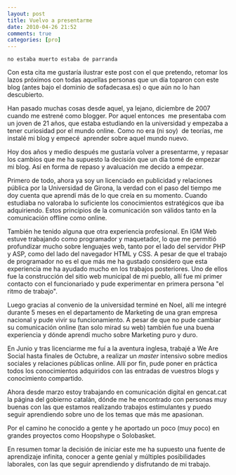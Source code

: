 ```yaml
---
layout: post
title: Vuelvo a presentarme
date: 2010-04-26 21:52
comments: true
categories: [pro]
---
```


	no estaba muerto estaba de parranda

Con esta cita me gustaría ilustrar este post con el que pretendo, retomar los lazos próximos con todas aquellas personas que un día toparon con este blog (antes bajo el dominio de sofadecasa.es) o que aún no lo han descubierto.

Han pasado muchas cosas desde aquel, ya lejano, diciembre de 2007 cuando me estrené como blogger. Por aquel entonces  me presentaba com un joven de 21 años, que estaba estudiando en la universidad y empezaba a tener curiosidad por el mundo online. Como no era (ni soy)  de teorías, me instalé mi blog y empecé  aprender sobre aquel mundo nuevo.

Hoy dos años y medio después me gustaría volver a presentarme, y repasar los cambios que me ha supuesto la decisión que un día tomé de empezar mi blog. Así en forma de repaso y avaluación me decido a empezar.

Primero de todo, ahora ya soy un licenciado en publicidad y relaciones pública por la Universidad de Girona, la verdad con el paso del tiempo me doy cuenta que aprendí más de lo que creía en su momento. Cuando estudiaba no valoraba lo suficiente los conocimientos estratégicos que iba adquiriendo. Estos principios de la comunicación son válidos tanto en la comunicación offline como online.

También he tenido alguna que otra experiencia profesional. En IGM Web estuve trabajando como programador y maquetador, lo que me permitió profundizar mucho sobre lenguajes web, tanto por el lado del servidor PHP y ASP, como del lado del navegador HTML y CSS. A pesar de que el trabajo de programador no es el que más me ha gustado considero que esta experiencia me ha ayudado mucho en los trabajos posteriores. Uno de ellos fue la construcción del sitio web municipal de mi pueblo, allí fue mi primer contacto con el funcionariado y pude experimentar en primera persona "el ritmo de trabajo".

Luego gracias al convenio de la universidad terminé en Noel, allí me integré durante 5 meses en el departamento de Marketing de una gran empresa nacional y pude vivir su funcionamiento. A pesar de que no pude cambiar su comunicación online (tan solo mirad su web) también fue una buena experiencia y dónde aprendí mucho sobre Marketing puro y duro.

En Junio y tras licenciarme me fuí a la aventura inglesa, trabajé a We Are Social hasta finales de Octubre, a realizar un *master* intensivo sobre medios sociales y relaciones públicas online. Allí por fin, pude poner en práctica todos los conocimientos adquiridos con las entradas de vuestros blogs y conocimiento compartido.

Ahora desde marzo estoy trabajando en comunicación digital en gencat.cat la página del gobierno catalán, dónde me he encontrado con personas muy buenas con las que estamos realizando trabajos estimulantes y puedo seguir aprendiendo sobre uno de los temas que más me apasionan.

Por el camino he conocido a gente y he aportado un poco (muy poco) en grandes proyectos como Hoopshype o Solobasket.  

En resumen tomar la decisión de iniciar este me ha supuesto una fuente de aprendizaje infinita, conocer a gente genial y múltiples posibilidades laborales, con las que seguir aprendiendo y disfrutando de mi trabajo.